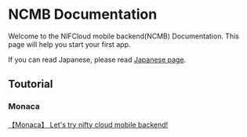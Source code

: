 # NCMB Documentation

Welcome to the NIFCloud mobile backend(NCMB) Documentation.
This page will help you start your first app.

If you can read Japanese, please read [Japanese page](http://mb.cloud.nifty.com/doc/current/).

## Toutorial
### Monaca
[【Monaca】 Let's try nifty cloud mobile backend!
](https://github.com/NIFCloud-mbaas/monaca_data_registration/blob/master/README_en.md)